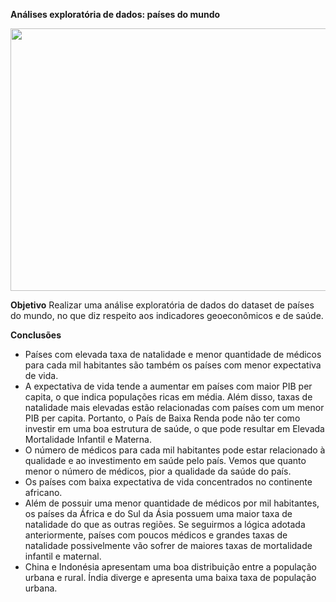 **Análises exploratória de dados: países do mundo**

<p align="center">
  <img width="720" height="420" src="https://img.freepik.com/vetores-gratis/uma-interface-grafica-da-economia_1308-28682.jpg?w=740&t=st=1696451295~exp=1696451895~hmac=6f33772c1bc0876433df8f1d09ec74b8c2c51240699ef2d683ba26010d357af3">
</p>

**Objetivo**
Realizar uma análise exploratória de dados do dataset de países do mundo, no que diz respeito aos indicadores geoeconômicos e de saúde.

**Conclusões**
- Países com elevada taxa de natalidade e menor quantidade de médicos para cada mil habitantes são também os países com menor expectativa de vida.
- A expectativa de vida tende a aumentar em países com maior PIB per capita, o que indica populações ricas em média. Além disso, taxas de natalidade mais elevadas estão relacionadas com países com um menor PIB per capita. Portanto, o País de Baixa Renda pode não ter como investir em uma boa estrutura de saúde, o que pode resultar em Elevada Mortalidade Infantil e Materna.
- O número de médicos para cada mil habitantes pode estar relacionado à qualidade e ao investimento em saúde pelo país. Vemos que quanto menor o número de médicos, pior a qualidade da saúde do país.
- Os países com baixa expectativa de vida concentrados no continente africano.
- Além de possuir uma menor quantidade de médicos por mil habitantes, os países da África e do Sul da Ásia possuem uma maior taxa de natalidade do que as outras regiões. Se seguirmos a lógica adotada anteriormente, países com poucos médicos e grandes taxas de natalidade possivelmente vão sofrer de maiores taxas de mortalidade infantil e maternal.
- China e Indonésia apresentam uma boa distribuição entre a população urbana e rural. Índia diverge e apresenta uma baixa taxa de população urbana.

